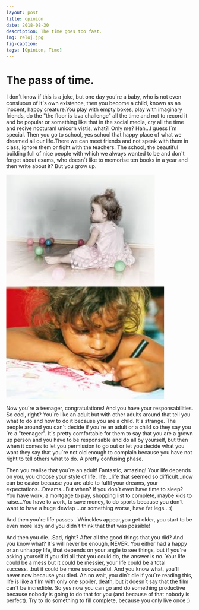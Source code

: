 ```yaml
---
layout: post
title: opinion
date: 2018-08-30
description: The time goes too fast.
img: reloj.jpg
fig-caption: 
tags: [Opinion, Time]
---
```



# The pass of time.
I don´t know if this is a joke, but one day you´re a baby, who is not even consiuous of it´s own existence, then you become a child, known as an inocent, happy creature.You play with empty boxes, play with imaginary friends, do the "the floor is lava challenge" all the time and not to record it and be popular or something like that in the social media, cry all the time and recive nocturanl unicorn vistis, what?! Only me? Hah...I guess I´m special. Then you go to school, yes school that happy place of what we dreamed all our life.There we can meet friends and not speak with them in class, ignore them or fight with the teachers. The school, the beautiful building full of nice people with which we always wanted to be and don´t forget about exams, who doesn´t like to memorise ten books in a year and then write about it? But you grow up. 

<img src="/assets/img/bebe.jpg" width="400" alt="HTML"/>  <img src="/assets/img/nino.jpg" width="425" alt="HTML"/> 


Now you´re a teenager, congratulations! And you have your responsabilities. So cool, right? You´re like an adult but with other adults around that tell you what to do and how to do it because you are a child. It´s strange. The people around you can´t decide if you´re an adult or a child so they say you´re a "teenager". It´s pretty comfortable for them to say that you are a grown up person and you have to be responsable and do all by yourself, but then when it comes to let you permission to go out or let you decide what you want they say that you´re not old enough to complain because you have not right to tell others what to do. A pretty confusing phase.

Then you realise that you´re an adult! Fantastic, amazing! Your life depends on you, you choose your style of life, life....life that seemed so difficult...now can be easier because you are able to fulfil your dreams, your expectations...Dreams...But when? If you don´t even have time to sleep? You have work, a mortgage to pay, shopping list to complete, maybe kids to raise...You have to work, to save money, to do sports because you don´t want to have a huge dewlap ...or something worse, have fat legs...:( 

And then you´re life passes...Wrinckles appear,you get older, you start to be even more lazy and you didn´t think that that was possible!

And then you die...Sad, right? After all the good things that you did? And you know what? It´s will never be enough, NEVER. You either had a happy or an unhappy life, that depends on your angle to see things, but if you´re asking yourself if you did all that you could do, the answer is no. Your life could be a mess but it could be messier, your life could be a total success...but it could be more successeful. And you know what, you´ll never now because you died. Ah no wait, you din´t die if you´re reading this, life is like a film with only one spoiler, death, but it doesn´t say that the film can´t be incredible. So yes now you can go  and do something productive because nobody is going to do that for you (and because of that nobody is perfect). Try to do something to fill complete, because you only live once :)

